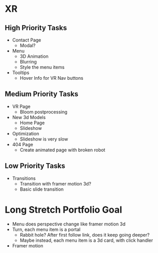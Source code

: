 # XR

## High Priority Tasks

- Contact Page
  - Modal?
- Menu
  - 3D Animation
  - Blurring
  - Style the menu items
- Tooltips
  - Hover Info for VR Nav buttons

## Medium Priority Tasks

- VR Page
  - Bloom postprocessing
- New 3d Models
  - Home Page
  - Slideshow
- Optimization
  - Slideshow is very slow
- 404 Page
  - Create animated page with broken robot

## Low Priority Tasks

- Transitions
  - Transition with framer motion 3d?
  - Basic slide transition


# Long Stretch Portfolio Goal
- Menu does perspective change like framer motion 3d 
- Turn, each menu item is a portal
  - Rabbit hole? After first follow link, does it keep going deeper?
  - Maybe instead, each menu item is a 3d card, with click handler
- Framer motion 
